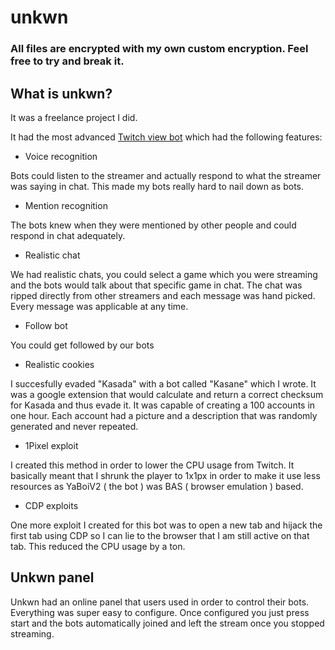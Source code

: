 # unkwn

### All files are encrypted with my own custom encryption. Feel free to try and break it.

## What is unkwn?

It was a freelance project I did.

It had the most advanced [Twitch view bot](https://github.com/coeex/YaBoi-V2) which had the following features:

- Voice recognition

Bots could listen to the streamer and actually respond to what the streamer was saying in chat. This made my bots really hard to nail down as bots.

- Mention recognition

The bots knew when they were mentioned by other people and could respond in chat adequately.

- Realistic chat

We had realistic chats, you could select a game which you were streaming and the bots would talk about that specific game in chat. The chat was ripped directly from other streamers and each message was hand picked. Every message was applicable at any time.

- Follow bot

You could get followed by our bots

- Realistic cookies

I succesfully evaded "Kasada" with a bot called "Kasane" which I wrote. It was a google extension that would calculate and return a correct checksum for Kasada and thus evade it. It was capable of creating a 100 accounts in one hour. Each account had a picture and a description that was randomly generated and never repeated.

- 1Pixel exploit

I created this method in order to lower the CPU usage from Twitch. It basically meant that I shrunk the player to 1x1px in order to make it use less resources as YaBoiV2 ( the bot ) was BAS ( browser emulation ) based.

- CDP exploits

One more exploit I created for this bot was to open a new tab and hijack the first tab using CDP so I can lie to the browser that I am still active on that tab. This reduced the CPU usage by a ton.

## Unkwn panel

Unkwn had an online panel that users used in order to control their bots. Everything was super easy to configure. Once configured you just press start and the bots automatically joined and left the stream once you stopped streaming. 

